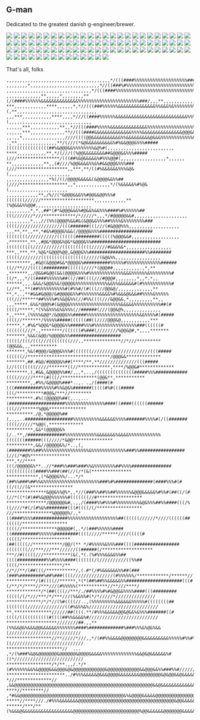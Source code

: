 ## G-man

Dedicated to the greatest danish g-engineer/brewer.

![](photos/g0.jpg)
![](photos/g1.jpg)
![](photos/g2.jpg)
![](photos/g3.jpg)
![](photos/g4.jpg)
![](photos/g5.jpg)
![](photos/g6.jpg)
![](photos/g7.jpg)
![](photos/g8.jpg)
![](photos/g9.jpg)
![](photos/g10.jpg)
![](photos/g11.jpg)
![](photos/g12.jpg)
![](photos/g13.jpg)
![](photos/g14.jpg)
![](photos/g15.jpg)
![](photos/g16.jpg)
![](photos/g17.jpg)
![](photos/g18.jpg)
![](photos/g19.jpg)
![](photos/g20.jpg)
![](photos/g21.jpg)
![](photos/g22.jpg)
![](photos/g23.jpg)
![](photos/g24.jpg)
![](photos/g25.seic)
![](photos/g26.jpg)
![](photos/g27.jpg)
![](photos/g28.heic)
![](photos/g29.jpg)
![](photos/g30.jpg)
![](photos/g31.jpg)
![](photos/g32.jpg)
![](photos/g33.jpg)
![](photos/g34.jpg)
![](photos/g35.jpg)
![](photos/g36.jpg)
![](photos/g37.jpg)
![](photos/g38.jpg)
![](photos/g39.jpg)
![](photos/g40.jpg)
![](photos/g41.jpg)
![](photos/g42.jpg)
![](photos/g43.jpg)
![](photos/g44.jpg)
![](photos/g45.jpg)
![](photos/g46.jpg)
![](photos/g47.jpg)
![](photos/g48.jpg)
![](photos/g49.jpg)
![](photos/g50.jpg)
![](photos/g51.jpg)
![](photos/g52.jpg)
![](photos/g53.jpg)
![](photos/g54.jpg)
![](photos/g55.jpg)
![](photos/g56.jpg)
![](photos/g57.jpg)
![](photos/g58.jpg)
![](photos/g59.jpg)
![](photos/g60.jpg)
![](photos/g61.jpg)
![](photos/g62.jpg)
![](photos/g63.jpg)
![](photos/g64.jpg)
![](photos/g65.jpg)
![](photos/g66.jpg)
![](photos/g67.jpg)
![](photos/g68.jpg)
![](photos/g69.jpg)
![](photos/g70.jpg)
![](photos/g71.jpg)
![](photos/g72.jpg)
![](photos/g73.jpg)
![](photos/g74.jpg)
![](photos/g75.jpg)
![](photos/g76.jpg)
![](photos/g77.jpg)
![](photos/g78.jpg)
![](photos/g79.jpg)
![](photos/g80.jpg)
![](photos/g81.jpg)
![](photos/g82.jpg)
![](photos/g83.jpg)
![](photos/g84.jpg)
![](photos/g85.jpg)
![](photos/g86.jpg)
![](photos/g87.jpg)
![](photos/g88.jpg)

That's all, folks

```
,,,,,,,,,,,,,,,,,,,,,,,,,,,,,,,,,,,,,,,*/(((####%%%%%%%%%%%%%%%%%%%%#######,,,,,,,,,,,,,,,,,,,,,,,,,,,,,,,,,,,..,,,,,,,,
,,,,,,,,*,,,,,,,,,,,,,,,,,,,,,,,,,,*//((###%#%%%%%%%%%%%%%%%%%%%%%%%%%%%%%####/,,,,,,,,,,,,,,,,,,,,,,,,,,,,,,,..,,,,,*,,
,,,,,,,,,,,,,,,,,,,,,,,,.,,,,,,,*/(((####%%%%%%%%%%%%%%%%%%%%%%%%%%%%%%%%%%%%####/,,,,,*,,,,,,,,,,,,,,,,,,,,,,,,,*,,,*,,
,,,,,,,,,,,,,**,,,,,*,,,,,,,,**(/(####%%%%%%&&&&&&&&&&&&&&%%%%%%%%%%%%%%%%%%%%%%%###/,,,**,,,,,,,,,,,,,,,,,,,,,,,,,,,,,,
***,,,,,,,,,,,,****,,,,,,*,*//(((###%%%%%%&&&&&&&&&&&&&&%%&&&%&%%%%%%%%%%%%%%%%%%%####(,**,,,,,,,,,,,,,,,,,,,,,,,,,,,,,,
,,,***,,,,,,,,,,,****,,,,*///((####%%%%%%&&&&&&&&&&&&&&&&&&&&&&&&&&&%%%%%%%%%%%%%%%#%###(,,,,,,,,,,,,,,,,,,,,,,,,,,,,,,,
,,,,,,***,,,,,,,,,,,**,,*//(((####%%%%%&&&&&&&&&&&&&&%%%%%%%%%%%%%%%%%%%%%%%%%%%%%%&&&%###/,,,,,,,,,,,,,,,,,,,,,,,,,,,,,
,,,,,,***,,,,,,,,,,,,,**//(((####&&&&&&&&&&&&&&%%%%&&&&&&&&&&&&&&&@@@&&&&&%%%%%%%%%%%%@@%###*,,,,,,,,,,,,,,,,,,,,,,,,**,
,,.,,*,,,,,,,,,,,,,,,,////((((@@&&&&&&&&&&&%%&&&&&&&&&@&&&%%%%%%%%%%%%&@@@&&&%%%%%%%%%%%%@%##/,,,,,,,,,,,,,,,,,,,,,,,,,,
.,**,,,,,,,,,,,,,,,**/(///(*&@&&&&&&&&&&%#%&&@@@&%%%#####((((((((((((((((##%&@@@&&%%%%%%%%&@%#(,,,,,,,,,,,,,,,,,,,,,,,,,
****,,,,,,,,,,,**,*/(///((%@@&&&&&&&&##&@@@&&%%%#####(///****************/(((##%&@&&&&&%#%%%@@#(,,,,,,,,,,,,,,,,,*,,,,,,
**,,,,,,,,,,,,**,,(#////%@@&&&&%%&%#&&@@@&%%%###(///*******************,,***,**/((#%&&&&&&%%%&@&(,,,,,,,,,,,,,,,,,,,,,,,
,,,,,,,,,,,,,,,,*%(/((/@@@@&&&&&(&@@@@&&%%##(////******************,,*,,,,,,,,,,,,,*/(%&&&&&%#%@&(,,,,,,,,,,,,,,,,,,,,,,
,,,,,,,,,,,,**,/%//(*&@@@&&&%%#@@&&@@%%%#(((((((//////********************,,,,,,,,,,,,**(%@&&&%%@@#,,,,,,,,,,,,,,,,,,,,,
,,,,,,,,,*,*,,##*(#*&@@@&&&%#@&&%&&%%%####%#%%%%%%##(((///////*///************/*/////*,,,*/#@@@@@&&#,,,,,,,,,,,,,,,,,,,,
,,,,,,,,,*,,,//(%%(@@@@%&&#&(&@@&&%%%##%%%%&%%%%%%%%###((((/////////////////(((#######(((///(#&@@@%%%,,,,,,,,,,,,,,,,,,,
,,,**,**,,**,*#&%#@@@&%&&(/@@@@&%%%####################((((((((///////////(((((((#########(((((%@@@&&#,,,,,,,,,,,,,,,,,,
,*******,**,,#@&*@@@&%@&*&@@@&%%##########################((((((((((///////////(((((((((((//////#&&&%&*,,,,,,,,,,,,,,,,,
***,,***,**,%@&*&@@@%@@,&@@@&%%#####################%%########(((((////////(((((((((((((((((/////(&@&%%,,,,,,,,,,,,,,,,,
*********,,#&@(&@@@#&&*@@@@&%##########%%%%%#%%%%%%%%%%%%%######((//**///(((((#########((((((////*(@@@##,,,,,,,,,,.,*,**
,*******,,/@&&#&@@(&&(@@@@&%%%#%%%%%%%%%%%%%&&&%%%%%%&%%%%%%%%#((/*,,,*/((####%%%%%%##((//##((((///#@@@#,,,,,,,,*,,*.*,,
******,,,.&&&/&@@&%&(@@@@&%%%%%%%%%%%%&&%%&&&&&&#(#%%%%%%%%%%%#(//**,,**(##%%%%%%%%%%#(#%%#/(#(((///@@&@/,,,,,,,,,,,,,**
**,*,.,**#&&#&@@@/&#@@@@&%%#%%%%%%%&&&&%#%&&&@&&&##%%%%&%%%%%(((///******##%%%%#%%&@&%%(//#%%((((///&@@&&,*,,,,,,,,,**,,
,,,*****.&%&*@@@%#(&@@@&%%%%%%%%%%%%%%%%%%%&&&&&%%%%%%%%%%##(#((((/*****,*(%%&%%%&%&%%%(//######(///(@@&@%,,,,,,,,,,,,,,
*,,****,(%%%%&@@*/&@@@&%%#####%%%%%%%%%%%%%%%%%%%%&&%%%%#(#####((((//*******/%%%%%#####((((((##((////@@@&@,,,,,,,,,,,***
*****,*,#%&*%@@&*&@@@&%%#####%%%#%%%%%%%%%%%%%%%%###((((((#(((((((///*.,********/((((((#%###(////////%@@&@#,*,,,,*******
*******,%&&(&@@/%@@@@&%%###################(((((/(((/(((///((((((((///,,**************//*///*********(@@&&&,,,**********
*******,%&(#@@@/&@@@&%%%#(((((((//////////////////////(((#####((((((//*******************************/@@@&&*************
*******,##.#&@/#@@@@&%##(****/**,**//////////////(((#####(//((((((((/////*******((//************,****/%@@&#*************
********,(,#&&,&@@@@%%##/,,,*,..,/((((((((((((((#####%%%############((((//////****(#(((//*************(@@&**,***********
*********,,#%%/&@@@@%###*..,. .,/(####(#(((##########%%%%%#%%&@&%#######(((((#%#(((#####(((/**********#@@&/***//********
**********.#%((@@@@@%##(,..,...(#####################%%%%%%%%%%%%%%%####((####((((((######(((///******%@@&**************
**********./@,*@@@@@%##(,.,,..##################%%%%%%%%%%&&&&&&%%%%#######%%%%#(/((#######((((//////*%@@(,*************
**********,&&*(@@@@@&%(/..**,/##############%%%%%%%%%%%%&&&&&&&%&&&&%%%%%%%%%%%%(((((((######(((/////*&@@***************
**********,&&//@@@@@&%/*..,(,(########%%##%%%%%%%%%%%%%%%%%%&%%%%%%%%%%%%%###%%#################(//(/*#@%***************
***,*//****(((/@@@@@&%**..//*###%%###%###%%&%%%%%%%%##%%%%###############(((((((((((####%%###(##(//(/*(&(***************
************,(*&@@@&%%/...*/*(##%%###%##%%&%%%%%%%%%%%%%%%%%%%%%###%#%##############(####%%%#(#((/((//(&****************
***************&@@&%%@%*,,*//(###%%##%%##%%%%%%&@@@&&&&&%#%%#(##((/(#(//*((*(#(##%&@@@%%%%%%#(((((((//#*****************
***************/@@@@@@&#,.,,/(####%%#%%%#%%%%%%%%%&@&%%%##%%####(((/%((////*#(/(#%&%########(((#((((/(/*****************
///**************%@@@@@%/,,*((####%%%%#############%%%%%%%%%%%%%%%%%%%##((((((//////*////((((((##(((((/*****************
((((//*************@@@@@#(,.*/(###%%%%%%####((##########%%%%%%#########((((/////******////(((((#(((((/******************
(##(((((//***********/@@/(** */#%%%%%&%%%###((((#################((((((((///***///***//////((######(/*******************
***//#(((((///**********(&(,*(.(%#%%%&&&&%%##((((###########%%#%%%%####(((((((/(//////////((%%##((((/****************/**
//*//**/(##(((/***********/,(.#*(/#%&&&&&&%%##(###(###%#########%##%###((((///////////////(#%%%%%%/************/******//
***********/(#((((//******,*(*(##%##%%&&&&&%%#####################(((#(/**/*/****//***///(#%%%%%(***********//**///****/
*************/*(##((((//***/./##%%%%#%#&@@&&%%%%####(((#########(((((/(/*///***/*/***///(%&&%%#(*/*/////*///////////////
*************/*/*//(%#((((//..,(%%%%%%%%%&&&&&&%%%%%#((((((((##((((((((//////////////((#%&%%&%//////////////////////////
**,**************//////##((((.**/#%%%&&&&&@@&@&&%&%%%#######((#((((/(((((((((((#((((##%%&&&&%#//////////////////////////
*******************////////##.,,**(%%&&@&%&&&@@&&&&&&%%%%%%%####%#############%###%%%&%@&%&&(///////////////////////////
*****************//**/////*///,,*/(##%%&&&&@@@@@@@@&&&&&&&&&&%%%%%#%%#%&#%%%%%%%%%&&&&@&&&%((///////////////////////////
*********************//  ... ,*/(%###%&@&@@@@@@@&@@@@@@&@@@@&&&&&%%%%%%%%%%%%%&&@&@&&&&&&%#((*//////////////////////////
*****************/*/**.,,/.*/*(#%%%%%%&&%&@@@@&&&@@@&@&@@@@@@@@@@@@&@@@@@@@@@@@@&&@@@&&%%###%%#/////////////////////////
**********************../#%%%&&&&&@&&&@@@@&&&&&&&&@@@@@@@@&@&@@&&@&&&&&&&&&&@@@@@@@@@@&&%%%%%%%##///////////////////////
*///*************// ,&&@@@@@@@@@@@@@@@@@@@@@@@@@@@@@@@@@@@@@@@@@@@@@@@@@@@@&&@&&&&&&&&&&&&&&&&&&%##/////////////////////
****//********// ,*#&&@@@@@@@@@@@@@@@@@@@@@@@@@@@@@@@@@@@@@@@&%&@@@@&&&&&@@@@@@@@@@@@@@@@@@@&&&%%%%/////////////////////
*****//****///./#%%%&&&&&&&@@@@@@@@@@@@@@@@@@@@@@@@@@@@@@@@@@@@&@@&&&&&&&@@@@@@@@@@@@@@&&&&&&&%%%%//////////////////////
******/***/**(%&&&@&&&&&&&&&&&&&&&&&&&@@@@@@@@@@@@@@@@@@@@@@@@@%@@&&&&&&@@@@@@@&&&&&&&&@@@&%%%%%////////////////////////
```
